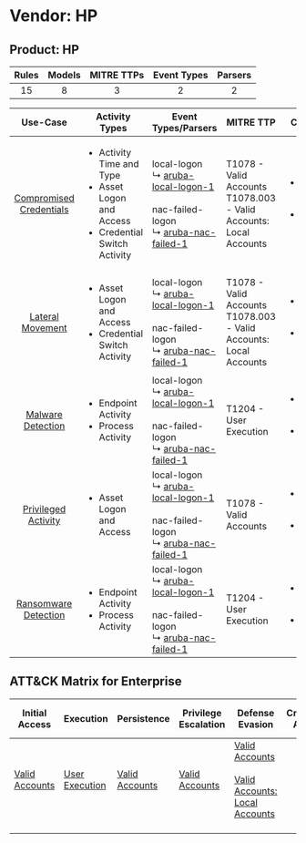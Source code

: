 Vendor: HP
==========
Product: HP
-----------
| Rules | Models | MITRE TTPs | Event Types | Parsers |
|:-----:|:------:|:----------:|:-----------:|:-------:|
|  15   |   8    |     3      |      2      |    2    |

|                                 Use-Case                                  | Activity Types                                                                                              | Event Types/Parsers                                                                                                                                                                               | MITRE TTP                                                                | Content                                             |
|:-------------------------------------------------------------------------:| ----------------------------------------------------------------------------------------------------------- | ------------------------------------------------------------------------------------------------------------------------------------------------------------------------------------------------- | ------------------------------------------------------------------------ | --------------------------------------------------- |
| [Compromised Credentials](../UseCases/usecase_compromised_credentials.md) | <ul><li>Activity Time  and Type</li><li>Asset Logon and Access</li><li>Credential Switch Activity</li></ul> |  local-logon<br> ↳ [aruba-local-logon-1](../Parsers/parserContent_aruba-local-logon-1.md)<br><br> nac-failed-logon<br> ↳ [aruba-nac-failed-1](../Parsers/parserContent_aruba-nac-failed-1.md)<br> | T1078 - Valid Accounts<br>T1078.003 - Valid Accounts: Local Accounts<br> | <ul><li>6 Rules</li></ul><ul><li>3 Models</li></ul> |
|        [Lateral Movement](../UseCases/usecase_lateral_movement.md)        | <ul><li>Asset Logon and Access</li><li>Credential Switch Activity</li></ul>                                 |  local-logon<br> ↳ [aruba-local-logon-1](../Parsers/parserContent_aruba-local-logon-1.md)<br><br> nac-failed-logon<br> ↳ [aruba-nac-failed-1](../Parsers/parserContent_aruba-nac-failed-1.md)<br> | T1078 - Valid Accounts<br>T1078.003 - Valid Accounts: Local Accounts<br> | <ul><li>7 Rules</li></ul><ul><li>4 Models</li></ul> |
|       [Malware Detection](../UseCases/usecase_malware_detection.md)       | <ul><li>Endpoint Activity</li><li>Process Activity</li></ul>                                                |  local-logon<br> ↳ [aruba-local-logon-1](../Parsers/parserContent_aruba-local-logon-1.md)<br><br> nac-failed-logon<br> ↳ [aruba-nac-failed-1](../Parsers/parserContent_aruba-nac-failed-1.md)<br> | T1204 - User Execution<br>                                               | <ul><li>4 Rules</li></ul><ul><li>1 Models</li></ul> |
|     [Privileged Activity](../UseCases/usecase_privileged_activity.md)     | <ul><li>Asset Logon and Access</li></ul>                                                                    |  local-logon<br> ↳ [aruba-local-logon-1](../Parsers/parserContent_aruba-local-logon-1.md)<br><br> nac-failed-logon<br> ↳ [aruba-nac-failed-1](../Parsers/parserContent_aruba-nac-failed-1.md)<br> | T1078 - Valid Accounts<br>                                               | <ul><li>1 Rules</li></ul><ul><li>1 Models</li></ul> |
|    [Ransomware Detection](../UseCases/usecase_ransomware_detection.md)    | <ul><li>Endpoint Activity</li><li>Process Activity</li></ul>                                                |  local-logon<br> ↳ [aruba-local-logon-1](../Parsers/parserContent_aruba-local-logon-1.md)<br><br> nac-failed-logon<br> ↳ [aruba-nac-failed-1](../Parsers/parserContent_aruba-nac-failed-1.md)<br> | T1204 - User Execution<br>                                               | <ul><li>4 Rules</li></ul><ul><li>1 Models</li></ul> |

ATT&CK Matrix for Enterprise
----------------------------
| Initial Access                                                      | Execution                                                           | Persistence                                                         | Privilege Escalation                                                | Defense Evasion                                                                                                                                            | Credential Access | Discovery | Lateral Movement | Collection | Command and Control | Exfiltration | Impact |
| ------------------------------------------------------------------- | ------------------------------------------------------------------- | ------------------------------------------------------------------- | ------------------------------------------------------------------- | ---------------------------------------------------------------------------------------------------------------------------------------------------------- | ----------------- | --------- | ---------------- | ---------- | ------------------- | ------------ | ------ |
| [Valid Accounts](https://attack.mitre.org/techniques/T1078)<br><br> | [User Execution](https://attack.mitre.org/techniques/T1204)<br><br> | [Valid Accounts](https://attack.mitre.org/techniques/T1078)<br><br> | [Valid Accounts](https://attack.mitre.org/techniques/T1078)<br><br> | [Valid Accounts](https://attack.mitre.org/techniques/T1078)<br><br>[Valid Accounts: Local Accounts](https://attack.mitre.org/techniques/T1078/003)<br><br> |                   |           |                  |            |                     |              |        |